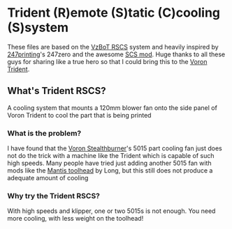 # Trident (R)emote (S)tatic (C)cooling (S)system
These files are based on the [VzBoT RSCS](https://github.com/VzBoT3D/VzBoT-Vz330/tree/master/Assemblies%20BOM%20and%20STL/RSCS) system and heavily inspired by [247printing](https://www.youtube.com/c/247printing)'s 247zero and the awesome [SCS mod](https://github.com/djsplice/SCS). Huge thanks to all these guys for sharing like a true hero so that I could bring this to the [Voron Trident](https://github.com/VoronDesign/Voron-Trident).

## What's Trident RSCS?
A cooling system that mounts a 120mm blower fan onto the side panel of Voron Trident to cool the part that is being printed

### What is the problem?
I have found that the [Voron Stealthburner](https://github.com/VoronDesign/Voron-Stealthburner)'s 5015 part cooling fan just does not do the trick with a machine like the Trident which is capable of such high speeds. Many people have tried just adding another 5015 fan with mods like the [Mantis toolhead](https://github.com/mandryd/VoronUsers/tree/master/printer_mods/Long/Mantis_Dual_5015) by Long, but this still does not produce a adequate amount of cooling

### Why try the Trident RSCS?
With high speeds and klipper, one or two 5015s is not enough. You need more cooling, with less weight on the toolhead! 




